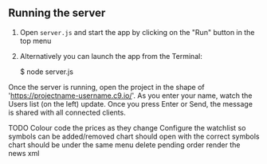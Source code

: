 ## Running the server

1) Open `server.js` and start the app by clicking on the "Run" button in the top menu

2) Alternatively you can launch the app from the Terminal:

    $ node server.js

Once the server is running, open the project in the shape of 'https://projectname-username.c9.io/'. As you enter your name, watch the Users list (on the left) update. Once you press Enter or Send, the message is shared with all connected clients.

TODO
Colour code the prices as they change
Configure the watchlist so symbols can be added/removed
chart should open with the correct symbols
chart should be under the same menu
delete pending order
render the news xml
